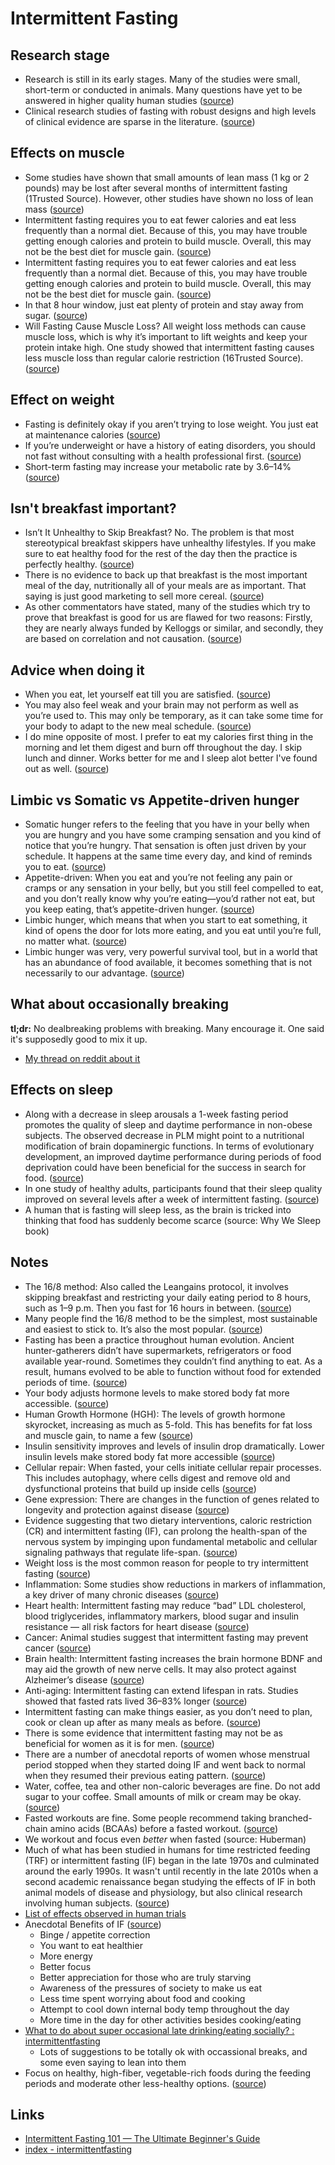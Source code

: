 # Intermittent Fasting

## Research stage

- Research is still in its early stages. Many of the studies were small, short-term or conducted in animals. Many questions have yet to be answered in higher quality human studies ([source](https://www.healthline.com/nutrition/intermittent-fasting-guide#:~:text=research%20is%20still%20in%20its%20early%20stages.%20Many%20of%20the%20studies%20were%20small%2C%20short-term%20or%20conducted%20in%20animals.%20Many%20questions%20have%20yet%20to%20be%20answered%20in%20higher%20quality%20human%20studies))
- Clinical research studies of fasting with robust designs and high levels of clinical evidence are sparse in the literature. ([source](https://pubmed.ncbi.nlm.nih.gov/26135345/#:~:text=Clinical%20research%20studies%20of%20fasting%20with%20robust%20designs%20and%20high%20levels%20of%20clinical%20evidence%20are%20sparse%20in%20the%20literature.))

## Effects on muscle

- Some studies have shown that small amounts of lean mass (1 kg or 2 pounds) may be lost after several months of intermittent fasting (1Trusted Source). However, other studies have shown no loss of lean mass ([source](<https://www.healthline.com/nutrition/intermittent-fasting-muscle#:~:text=some%20studies%20have%20shown%20that%20small%20amounts%20of%20lean%20mass%20(1%20kg%20or%202%20pounds)%20may%20be%20lost%20after%20several%20months%20of%20intermittent%20fasting>))
- Intermittent fasting requires you to eat fewer calories and eat less frequently than a normal diet. Because of this, you may have trouble getting enough calories and protein to build muscle. Overall, this may not be the best diet for muscle gain. ([source](https://www.healthline.com/nutrition/intermittent-fasting-muscle#:~:text=Intermittent%20fasting%20requires%20you%20to%20eat%20fewer%20calories%20and%20eat%20less%20frequently%20than%20a%20normal%20diet.%20Because%20of%20this%2C%20you%20may%20have%20trouble%20getting%20enough%20calories%20and%20protein%20to%20build%20muscle.%20Overall%2C%20this%20may%20not%20be%20the%20best%20diet%20for%20muscle%20gain.))
- Intermittent fasting requires you to eat fewer calories and eat less frequently than a normal diet. Because of this, you may have trouble getting enough calories and protein to build muscle. Overall, this may not be the best diet for muscle gain. ([source](https://www.healthline.com/nutrition/intermittent-fasting-muscle#:~:text=intermittent%20fasting%20requires%20you%20to%20eat%20fewer%20calories%20and%20eat%20less%20frequently%20than%20a%20normal%20diet.%20because%20of%20this%2C%20you%20may%20have%20trouble%20getting%20enough%20calories%20and%20protein%20to%20build%20muscle.%20overall%2C%20this%20may%20not%20be%20the%20best%20diet%20for%20muscle%20gain.))
- In that 8 hour window, just eat plenty of protein and stay away from sugar. ([source](https://www.reddit.com/r/bodyweightfitness/comments/gkk76b/does_anyone_here_do_a_168_intermittent_fasting/#:~:text=In%20that%208%20hour%20window%2C%20just%20eat%20plenty%20of%20protein%20and%20stay%20away%20from%20sugar.))
- Will Fasting Cause Muscle Loss? All weight loss methods can cause muscle loss, which is why it’s important to lift weights and keep your protein intake high. One study showed that intermittent fasting causes less muscle loss than regular calorie restriction (16Trusted Source). ([source](https://www.healthline.com/nutrition/intermittent-fasting-guide#:~:text=Will%20Fasting%20Cause,regular%20calorie%20restriction))

## Effect on weight

- Fasting is definitely okay if you aren’t trying to lose weight. You just eat at maintenance calories ([source](https://www.reddit.com/r/intermittentfasting/comments/bu93xe/is_it_okay_to_fast_even_if_you_are_already_skinny/#:~:text=Fasting%20is%20definitely%20okay%20if%20you%20aren%E2%80%99t%20trying%20to%20lose%20weight.%20You%20just%20eat%20at%20maintenance%20calories))
- If you’re underweight or have a history of eating disorders, you should not fast without consulting with a health professional first. ([source](https://www.healthline.com/nutrition/intermittent-fasting-guide#:~:text=If%20you%E2%80%99re%20underweight%20or%20have%20a%20history%20of%20eating%20disorders%2C%20you%20should%20not%20fast%20without%20consulting%20with%20a%20health%20professional%20first.))
- Short-term fasting may increase your metabolic rate by 3.6–14% ([source](https://www.healthline.com/nutrition/intermittent-fasting-guide#:~:text=short-term%20fasting%20may%20increase%20your%20metabolic%20rate%20by%203.6%E2%80%9314%25))

## Isn't breakfast important?

- Isn’t It Unhealthy to Skip Breakfast? No. The problem is that most stereotypical breakfast skippers have unhealthy lifestyles. If you make sure to eat healthy food for the rest of the day then the practice is perfectly healthy. ([source](https://www.healthline.com/nutrition/intermittent-fasting-guide#:~:text=Isn%E2%80%99t%20It%20Unhealthy%20to%20Skip%20Breakfast%3F%0DNo.%20The%20problem%20is%20that%20most%20stereotypical%20breakfast%20skippers%20have%20unhealthy%20lifestyles.%20If%20you%20make%20sure%20to%20eat%20healthy%20food%20for%20the%20rest%20of%20the%20day%20then%20the%20practice%20is%20perfectly%20healthy.))
- There is no evidence to back up that breakfast is the most important meal of the day, nutritionally all of your meals are as important. That saying is just good marketing to sell more cereal. ([source](https://www.reddit.com/r/explainlikeimfive/comments/5zby7f/eli5_why_is_breakfast_the_most_important_meal_of/#:~:text=There%20is%20no%20evidence%20to%20back%20up%20that%20breakfast%20is%20the%20most%20important%20meal%20of%20the%20day%2C%20nutritionally%20all%20of%20your%20meals%20are%20as%20important.%20That%20saying%20is%20just%20good%20marketing%20to%20sell%20more%20cereal.))
- As other commentators have stated, many of the studies which try to prove that breakfast is good for us are flawed for two reasons: Firstly, they are nearly always funded by Kelloggs or similar, and secondly, they are based on correlation and not causation. ([source](https://www.reddit.com/r/explainlikeimfive/comments/5zby7f/eli5_why_is_breakfast_the_most_important_meal_of/#:~:text=As%20other%20commentators%20have%20stated%2C%20many%20of%20the%20studies%20which%20try%20to%20prove%20that%20breakfast%20is%20good%20for%20us%20are%20flawed%20for%20two%20reasons%3A%20Firstly%2C%20they%20are%20nearly%20always%20funded%20by%20Kelloggs%20or%20similar%2C%20and%20secondly%2C%20they%20are%20based%20on%20correlation%20and%20not%20causation.))

## Advice when doing it

- When you eat, let yourself eat till you are satisfied. ([source](https://www.reddit.com/r/intermittentfasting/wiki/index/#:~:text=When%20you%20eat%2C%20let%20yourself%20eat%20till%20you%20are%20satisfied.))
- You may also feel weak and your brain may not perform as well as you’re used to. This may only be temporary, as it can take some time for your body to adapt to the new meal schedule. ([source](https://www.healthline.com/nutrition/intermittent-fasting-guide#:~:text=You%20may%20also%20feel%20weak%20and%20your%20brain%20may%20not%20perform%20as%20well%20as%20you%E2%80%99re%20used%20to.%0D%0DThis%20may%20only%20be%20temporary%2C%20as%20it%20can%20take%20some%20time%20for%20your%20body%20to%20adapt%20to%20the%20new%20meal%20schedule.))
- I do mine opposite of most. I prefer to eat my calories first thing in the morning and let them digest and burn off throughout the day. I skip lunch and dinner. Works better for me and I sleep alot better I've found out as well. ([source](https://www.reddit.com/r/intermittentfasting/comments/koqved/for_168_is_skipping_breakfast_a_requirement_or_is/#:~:text=I%20do%20mine%20opposite%20of%20most.%20I%20prefer%20to%20eat%20my%20calories%20first%20thing%20in%20the%20morning%20and%20let%20them%20digest%20and%20burn%20off%20throughout%20the%20day.%20I%20skip%20lunch%20and%20dinner.%20Works%20better%20for%20me%20and%20I%20sleep%20alot%20better%20I've%20found%20out%20as%20well.))

## Limbic vs Somatic vs Appetite-driven hunger

- Somatic hunger refers to the feeling that you have in your belly when you are hungry and you have some cramping sensation and you kind of notice that you’re hungry. That sensation is often just driven by your schedule. It happens at the same time every day, and kind of reminds you to eat. ([source](https://www.bertherring.com/episode-3-will-intermittent-fasting-make-me-hungry/#:~:text=somatic%20hunger%20refers%20to%20the%20feeling%20that%20you%20have%20in%20your%20belly%20when%20you%20are%20hungry%20and%20you%20have%20some%20cramping%20sensation%20and%20you%20kind%20of%20notice%20that%20you%E2%80%99re%20hungry.%20that%20sensation%20is%20often%20just%20driven%20by%20your%20schedule.%20it%20happens%20at%20the%20same%20time%20every%20day%2C%20and%20kind%20of%20reminds%20you%20to%20eat.))
- Appetite-driven: When you eat and you’re not feeling any pain or cramps or any sensation in your belly, but you still feel compelled to eat, and you don’t really know why you’re eating—you’d rather not eat, but you keep eating, that’s appetite-driven hunger. ([source](https://www.bertherring.com/episode-3-will-intermittent-fasting-make-me-hungry/#:~:text=when%20you%20eat%20and%20you%E2%80%99re%20not%20feeling%20any%20pain%20or%20cramps%20or%20any%20sensation%20in%20your%20belly%2C%20but%20you%20still%20feel%20compelled%20to%20eat%2C%20and%20you%20don%E2%80%99t%20really%20know%20why%20you%E2%80%99re%20eating%E2%80%94you%E2%80%99d%20rather%20not%20eat%2C%20but%20you%20keep%20eating%2C%20that%E2%80%99s%20appetite-driven%20hunger.))
- Limbic hunger, which means that when you start to eat something, it kind of opens the door for lots more eating, and you eat until you’re full, no matter what. ([source](https://www.bertherring.com/episode-3-will-intermittent-fasting-make-me-hungry/#:~:text=limbic%20hunger%2C%20which%20means%20that%20when%20you%20start%20to%20eat%20something%2C%20it%20kind%20of%20opens%20the%20door%20for%20lots%20more%20eating%2C%20and%20you%20eat%20until%20you%E2%80%99re%20full%2C%20no%20matter%20what.))
- Limbic hunger was very, very powerful survival tool, but in a world that has an abundance of food available, it becomes something that is not necessarily to our advantage. ([source](https://www.bertherring.com/episode-3-will-intermittent-fasting-make-me-hungry/#:~:text=limbic%20hunger%20was%20very%2C%20very%20powerful%20survival%20tool%2C%20but%20in%20a%20world%20that%20has%20an%20abundance%20of%20food%20available%2C%20it%20becomes%20something%20that%20is%20not%20necessarily%20to%20our%20advantage.))

## What about occasionally breaking

**tl;dr:** No dealbreaking problems with breaking. Many encourage it. One said it's supposedly good to mix it up.

- [My thread on reddit about it](https://www.reddit.com/r/intermittentfasting/comments/ph7thj/on_the_verge_of_starting_but_still_not_sure_about/)

## Effects on sleep

- Along with a decrease in sleep arousals a 1-week fasting period promotes the quality of sleep and daytime performance in non-obese subjects. The observed decrease in PLM might point to a nutritional modification of brain dopaminergic functions. In terms of evolutionary development, an improved daytime performance during periods of food deprivation could have been beneficial for the success in search for food. ([source](https://pubmed.ncbi.nlm.nih.gov/12748412/#:~:text=along,food.))
- In one study of healthy adults, participants found that their sleep quality improved on several levels after a week of intermittent fasting. ([source](https://www.sleepfoundation.org/physical-health/intermittent-fasting-sleep#:~:text=in%20one%20study%20of%20healthy%20adults%2C%20participants%20found%20that%20their%20sleep%20quality%20improved%20on%20several%20levels%20after%20a%20week%20of%20intermittent%20fasting.))
- A human that is fasting will sleep less, as the brain is tricked into thinking that food has suddenly become scarce (source: Why We Sleep book)

## Notes

- The 16/8 method: Also called the Leangains protocol, it involves skipping breakfast and restricting your daily eating period to 8 hours, such as 1–9 p.m. Then you fast for 16 hours in between. ([source](https://www.healthline.com/nutrition/intermittent-fasting-guide#:~:text=The%2016%2F8%20method%3A%20Also%20called%20the%20Leangains%20protocol%2C%20it%20involves%20skipping%20breakfast%20and%20restricting%20your%20daily%20eating%20period%20to%208%20hours%2C%20such%20as%201%E2%80%939%20p.m.%20Then%20you%20fast%20for%2016%20hours%20in%20between.))
- Many people find the 16/8 method to be the simplest, most sustainable and easiest to stick to. It’s also the most popular. ([source](https://www.healthline.com/nutrition/intermittent-fasting-guide#:~:text=Many%20people%20find%20the%2016%2F8%20method%20to%20be%20the%20simplest%2C%20most%20sustainable%20and%20easiest%20to%20stick%20to.%20It%E2%80%99s%20also%20the%20most%20popular.))
- Fasting has been a practice throughout human evolution. Ancient hunter-gatherers didn’t have supermarkets, refrigerators or food available year-round. Sometimes they couldn’t find anything to eat. As a result, humans evolved to be able to function without food for extended periods of time. ([source](https://www.healthline.com/nutrition/intermittent-fasting-guide#:~:text=Fasting%20has%20been%20a%20practice%20throughout%20human%20evolution.%20Ancient%20hunter-gatherers%20didn%E2%80%99t%20have%20supermarkets%2C%20refrigerators%20or%20food%20available%20year-round.%20Sometimes%20they%20couldn%E2%80%99t%20find%20anything%20to%20eat.%0D%0DAs%20a%20result%2C%20humans%20evolved%20to%20be%20able%20to%20function%20without%20food%20for%20extended%20periods%20of%20time.))
- Your body adjusts hormone levels to make stored body fat more accessible. ([source](https://www.healthline.com/nutrition/intermittent-fasting-guide#:~:text=your%20body%20adjusts%20hormone%20levels%20to%20make%20stored%20body%20fat%20more%20accessible.))
- Human Growth Hormone (HGH): The levels of growth hormone skyrocket, increasing as much as 5-fold. This has benefits for fat loss and muscle gain, to name a few ([source](<https://www.healthline.com/nutrition/intermittent-fasting-guide#:~:text=Human%20Growth%20Hormone%20(HGH)%3A%20The%20levels%20of%20growth%20hormone%20skyrocket%2C%20increasing%20as%20much%20as%205-fold.%20This%20has%20benefits%20for%20fat%20loss%20and%20muscle%20gain%2C%20to%20name%20a%20few>))
- Insulin sensitivity improves and levels of insulin drop dramatically. Lower insulin levels make stored body fat more accessible ([source](https://www.healthline.com/nutrition/intermittent-fasting-guide#:~:text=Insulin%20sensitivity%20improves%20and%20levels%20of%20insulin%20drop%20dramatically.%20Lower%20insulin%20levels%20make%20stored%20body%20fat%20more%20accessible))
- Cellular repair: When fasted, your cells initiate cellular repair processes. This includes autophagy, where cells digest and remove old and dysfunctional proteins that build up inside cells ([source](https://www.healthline.com/nutrition/intermittent-fasting-guide#:~:text=Cellular%20repair%3A%20When%20fasted%2C%20your%20cells%20initiate%20cellular%20repair%20processes.%20This%20includes%20autophagy%2C%20where%20cells%20digest%20and%20remove%20old%20and%20dysfunctional%20proteins%20that%20build%20up%20inside%20cells))
- Gene expression: There are changes in the function of genes related to longevity and protection against disease ([source](https://www.healthline.com/nutrition/intermittent-fasting-guide#:~:text=Gene%20expression%3A%20There%20are%20changes%20in%20the%20function%20of%20genes%20related%20to%20longevity%20and%20protection%20against%20disease))
- Evidence suggesting that two dietary interventions, caloric restriction (CR) and intermittent fasting (IF), can prolong the health-span of the nervous system by impinging upon fundamental metabolic and cellular signaling pathways that regulate life-span. ([source](<https://www.ncbi.nlm.nih.gov/pmc/articles/PMC2622429/#:~:text=evidence%20suggesting%20that%20two%20dietary%20interventions%2C%20caloric%20restriction%20(CR)%20and%20intermittent%20fasting%20(IF)%2C%20can%20prolong%20the%20health-span%20of%20the%20nervous%20system%20by%20impinging%20upon%20fundamental%20metabolic%20and%20cellular%20signaling%20pathways%20that%20regulate%20life-span.>))
- Weight loss is the most common reason for people to try intermittent fasting ([source](https://www.healthline.com/nutrition/intermittent-fasting-guide#:~:text=Weight%20loss%20is%20the%20most%20common%20reason%20for%20people%20to%20try%20intermittent%20fasting))
- Inflammation: Some studies show reductions in markers of inflammation, a key driver of many chronic diseases ([source](https://www.healthline.com/nutrition/intermittent-fasting-guide#:~:text=Inflammation%3A%20Some%20studies%20show%20reductions%20in%20markers%20of%20inflammation%2C%20a%20key%20driver%20of%20many%20chronic%20diseases))
- Heart health: Intermittent fasting may reduce “bad” LDL cholesterol, blood triglycerides, inflammatory markers, blood sugar and insulin resistance — all risk factors for heart disease ([source](https://www.healthline.com/nutrition/intermittent-fasting-guide#:~:text=Heart%20health%3A%20Intermittent%20fasting%20may%20reduce%20%E2%80%9Cbad%E2%80%9D%20LDL%20cholesterol%2C%20blood%20triglycerides%2C%20inflammatory%20markers%2C%20blood%20sugar%20and%20insulin%20resistance%20%E2%80%94%20all%20risk%20factors%20for%20heart%20disease))
- Cancer: Animal studies suggest that intermittent fasting may prevent cancer ([source](https://www.healthline.com/nutrition/intermittent-fasting-guide#:~:text=Cancer%3A%20Animal%20studies%20suggest%20that%20intermittent%20fasting%20may%20prevent%20cancer))
- Brain health: Intermittent fasting increases the brain hormone BDNF and may aid the growth of new nerve cells. It may also protect against Alzheimer’s disease ([source](https://www.healthline.com/nutrition/intermittent-fasting-guide#:~:text=Brain%20health%3A%20Intermittent%20fasting%20increases%20the%20brain%20hormone%20BDNF%20and%20may%20aid%20the%20growth%20of%20new%20nerve%20cells.%20It%20may%20also%20protect%20against%20Alzheimer%E2%80%99s%20disease))
- Anti-aging: Intermittent fasting can extend lifespan in rats. Studies showed that fasted rats lived 36–83% longer ([source](https://www.healthline.com/nutrition/intermittent-fasting-guide#:~:text=Anti-aging%3A%20Intermittent%20fasting%20can%20extend%20lifespan%20in%20rats.%20Studies%20showed%20that%20fasted%20rats%20lived%2036%E2%80%9383%25%20longer))
- Intermittent fasting can make things easier, as you don’t need to plan, cook or clean up after as many meals as before. ([source](https://www.healthline.com/nutrition/intermittent-fasting-guide#:~:text=Intermittent%20fasting%20can%20make%20things%20easier%2C%20as%20you%20don%E2%80%99t%20need%20to%20plan%2C%20cook%20or%20clean%20up%20after%20as%20many%20meals%20as%20before.))
- There is some evidence that intermittent fasting may not be as beneficial for women as it is for men. ([source](https://www.healthline.com/nutrition/intermittent-fasting-guide#:~:text=There%20is%20some%20evidence%20that%20intermittent%20fasting%20may%20not%20be%20as%20beneficial%20for%20women%20as%20it%20is%20for%20men.))
- There are a number of anecdotal reports of women whose menstrual period stopped when they started doing IF and went back to normal when they resumed their previous eating pattern. ([source](https://www.healthline.com/nutrition/intermittent-fasting-guide#:~:text=There%20are%20a%20number%20of%20anecdotal%20reports%20of%20women%20whose%20menstrual%20period%20stopped%20when%20they%20started%20doing%20IF%20and%20went%20back%20to%20normal%20when%20they%20resumed%20their%20previous%20eating%20pattern.))
- Water, coffee, tea and other non-caloric beverages are fine. Do not add sugar to your coffee. Small amounts of milk or cream may be okay. ([source](https://www.healthline.com/nutrition/intermittent-fasting-guide#:~:text=Water%2C%20coffee%2C%20tea%20and%20other%20non-caloric%20beverages%20are%20fine.%20Do%20not%20add%20sugar%20to%20your%20coffee.%20Small%20amounts%20of%20milk%20or%20cream%20may%20be%20okay.))
- Fasted workouts are fine. Some people recommend taking branched-chain amino acids (BCAAs) before a fasted workout. ([source](<https://www.healthline.com/nutrition/intermittent-fasting-guide#:~:text=fasted%20workouts%20are%20fine.%20Some%20people%20recommend%20taking%20branched-chain%20amino%20acids%20(BCAAs)%20before%20a%20fasted%20workout.>))
- We workout and focus even _better_ when fasted (source: Huberman)
- Much of what has been studied in humans for time restricted feeding (TRF) or intermittent fasting (IF) began in the late 1970s and culminated around the early 1990s. It wasn't until recently in the late 2010s when a second academic renaissance began studying the effects of IF in both animal models of disease and physiology, but also clinical research involving human subjects. ([source](<https://www.reddit.com/r/intermittentfasting/wiki/index/#:~:text=Much%20of%20what%20has%20been%20studied%20in%20humans%20for%20time%20restricted%20feeding%20(TRF)%20or%20intermittent%20fasting%20(IF)%20began%20in%20the%20late%201970s%20and%20culminated%20around%20the%20early%201990s.%20It%20wasn't%20until%20recently%20in%20the%20late%202010s%20when%20a%20second%20academic%20renaissance%20began%20studying%20the%20effects%20of%20IF%20in%20both%20animal%20models%20of%20disease%20and%20physiology%2C%20but%20also%20clinical%20research%20involving%20human%20subjects.>))
- [List of effects observed in human trials](https://www.reddit.com/r/intermittentfasting/wiki/index/#:~:text=The%20following%20list%20has%20been%20proven%20to%20occur%20in%20clinical%20trials%20involving%20human%20subjects%20assigned%20to%20a%20TRF%20or%20IF%20protocol.)
- Anecdotal Benefits of IF ([source](https://www.reddit.com/r/intermittentfasting/wiki/index/#:~:text=26135345-,Anecdotal%20Benefits%20of%20IF,activities%20besides%20cooking%2Feating,-Tips))
  - Binge / appetite correction
  - You want to eat healthier
  - More energy
  - Better focus
  - Better appreciation for those who are truly starving
  - Awareness of the pressures of society to make us eat
  - Less time spent worrying about food and cooking
  - Attempt to cool down internal body temp throughout the day
  - More time in the day for other activities besides cooking/eating
- [What to do about super occasional late drinking/eating socially? : intermittentfasting](https://www.reddit.com/r/intermittentfasting/comments/nz75wz/what_to_do_about_super_occasional_late/)
  - Lots of suggestions to be totally ok with occassional breaks, and some even saying to lean into them
- Focus on healthy, high-fiber, vegetable-rich foods during the feeding periods and moderate other less-healthy options. ([source](https://www.onemedical.com/blog/eat-well/intermittent-fasting#:~:text=%20focus%20on%20healthy%2C%20high-fiber%2C%20vegetable-rich%20foods%20during%20the%20feeding%20periods%20and%20moderate%20other%20less-healthy%20options.))

## Links

- [Intermittent Fasting 101 — The Ultimate Beginner's Guide](https://www.healthline.com/nutrition/intermittent-fasting-guide)
- [index - intermittentfasting](https://www.reddit.com/r/intermittentfasting/wiki/index/)

